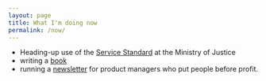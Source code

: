 ```yaml
---
layout: page
title: What I'm doing now
permalink: /now/
---
```


- Heading-up use of the [Service Standard](https://www.gov.uk/service-manual/service-standard) at the Ministry of Justice
- writing a [book](https://scottcolfer.com/2020/12/14/book-update-december-2020.html)
- running a [newsletter](https://goodproduct.management/) for product managers who put people before profit.
